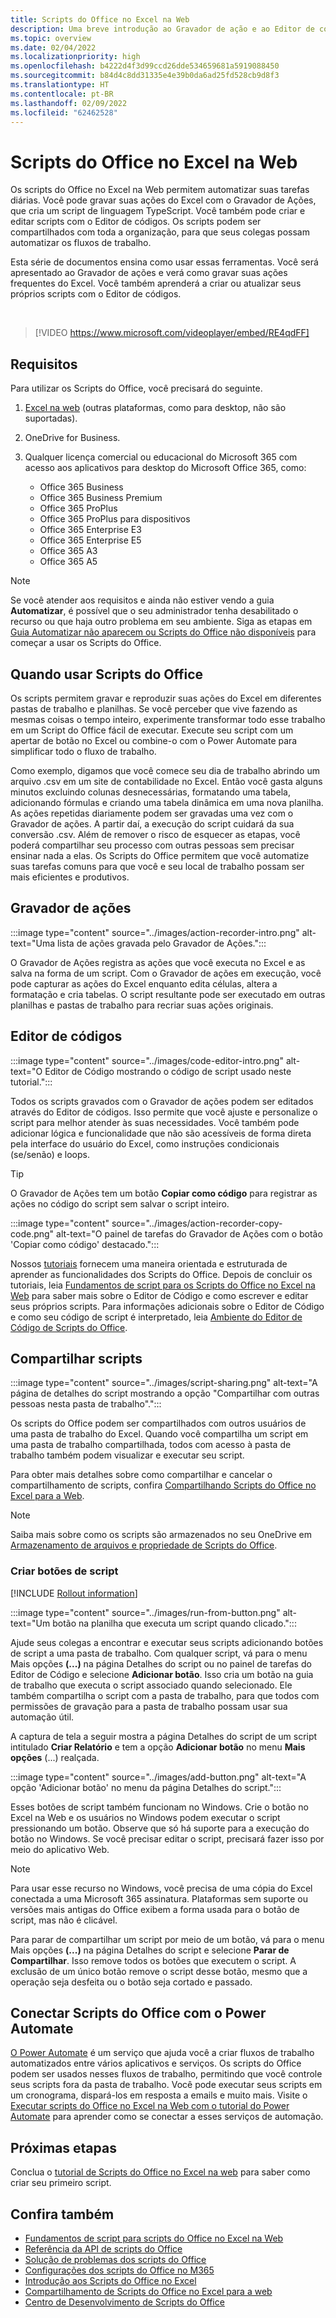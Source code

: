 ```yaml
---
title: Scripts do Office no Excel na Web
description: Uma breve introdução ao Gravador de ação e ao Editor de códigos de scripts do Office.
ms.topic: overview
ms.date: 02/04/2022
ms.localizationpriority: high
ms.openlocfilehash: b4222d4f3d99ccd26dde534659681a5919088450
ms.sourcegitcommit: b84d4c8dd31335e4e39b0da6ad25fd528cb9d8f3
ms.translationtype: HT
ms.contentlocale: pt-BR
ms.lasthandoff: 02/09/2022
ms.locfileid: "62462528"
---
```

# <a name="office-scripts-in-excel-on-the-web"></a>Scripts do Office no Excel na Web

Os scripts do Office no Excel na Web permitem automatizar suas tarefas diárias. Você pode gravar suas ações do Excel com o Gravador de Ações, que cria um script de linguagem TypeScript. Você também pode criar e editar scripts com o Editor de códigos. Os scripts podem ser compartilhados com toda a organização, para que seus colegas possam automatizar os fluxos de trabalho.

Esta série de documentos ensina como usar essas ferramentas. Você será apresentado ao Gravador de ações e verá como gravar suas ações frequentes do Excel. Você também aprenderá a criar ou atualizar seus próprios scripts com o Editor de códigos.

<br>

> [!VIDEO https://www.microsoft.com/videoplayer/embed/RE4qdFF]

## <a name="requirements"></a>Requisitos

Para utilizar os Scripts do Office, você precisará do seguinte.

1. [Excel na web](https://www.office.com/launch/excel) (outras plataformas, como para desktop, não são suportadas).
1. OneDrive for Business.
1. Qualquer licença comercial ou educacional do Microsoft 365 com acesso aos aplicativos para desktop do Microsoft Office 365, como:

    - Office 365 Business
    - Office 365 Business Premium
    - Office 365 ProPlus
    - Office 365 ProPlus para dispositivos
    - Office 365 Enterprise E3
    - Office 365 Enterprise E5
    - Office 365 A3
    - Office 365 A5

> [!NOTE]
> Se você atender aos requisitos e ainda não estiver vendo a guia **Automatizar**, é possível que o seu administrador tenha desabilitado o recurso ou que haja outro problema em seu ambiente. Siga as etapas em [Guia Automatizar não aparecem ou Scripts do Office não disponíveis](../testing/troubleshooting.md#automate-tab-not-appearing-or-office-scripts-unavailable) para começar a usar os Scripts do Office.

## <a name="when-to-use-office-scripts"></a>Quando usar Scripts do Office

Os scripts permitem gravar e reproduzir suas ações do Excel em diferentes pastas de trabalho e planilhas. Se você perceber que vive fazendo as mesmas coisas o tempo inteiro, experimente transformar todo esse trabalho em um Script do Office fácil de executar. Execute seu script com um apertar de botão no Excel ou combine-o com o Power Automate para simplificar todo o fluxo de trabalho.

Como exemplo, digamos que você comece seu dia de trabalho abrindo um arquivo .csv em um site de contabilidade no Excel. Então você gasta alguns minutos excluindo colunas desnecessárias, formatando uma tabela, adicionando fórmulas e criando uma tabela dinâmica em uma nova planilha. As ações repetidas diariamente podem ser gravadas uma vez com o Gravador de ações. A partir daí, a execução do script cuidará da sua conversão .csv. Além de remover o risco de esquecer as etapas, você poderá compartilhar seu processo com outras pessoas sem precisar ensinar nada a elas. Os Scripts do Office permitem que você automatize suas tarefas comuns para que você e seu local de trabalho possam ser mais eficientes e produtivos.

## <a name="action-recorder"></a>Gravador de ações

:::image type="content" source="../images/action-recorder-intro.png" alt-text="Uma lista de ações gravada pelo Gravador de Ações.":::

O Gravador de Ações registra as ações que você executa no Excel e as salva na forma de um script. Com o Gravador de ações em execução, você pode capturar as ações do Excel enquanto edita células, altera a formatação e cria tabelas. O script resultante pode ser executado em outras planilhas e pastas de trabalho para recriar suas ações originais.

## <a name="code-editor"></a>Editor de códigos

:::image type="content" source="../images/code-editor-intro.png" alt-text="O Editor de Código mostrando o código de script usado neste tutorial.":::

Todos os scripts gravados com o Gravador de ações podem ser editados através do Editor de códigos. Isso permite que você ajuste e personalize o script para melhor atender às suas necessidades. Você também pode adicionar lógica e funcionalidade que não são acessíveis de forma direta pela interface do usuário do Excel, como instruções condicionais (se/senão) e loops.

> [!TIP]
> O Gravador de Ações tem um botão **Copiar como código** para registrar as ações no código do script sem salvar o script inteiro.
>
> :::image type="content" source="../images/action-recorder-copy-code.png" alt-text="O painel de tarefas do Gravador de Ações com o botão 'Copiar como código' destacado.":::

Nossos [tutoriais](../tutorials/excel-tutorial.md) fornecem uma maneira orientada e estruturada de aprender as funcionalidades dos Scripts do Office. Depois de concluir os tutoriais, leia [Fundamentos de script para os Scripts do Office no Excel na Web](../develop/scripting-fundamentals.md) para saber mais sobre o Editor de Código e como escrever e editar seus próprios scripts. Para informações adicionais sobre o Editor de Código e como seu código de script é interpretado, leia [Ambiente do Editor de Código de Scripts do Office](code-editor-environment.md).

## <a name="share-scripts"></a>Compartilhar scripts

:::image type="content" source="../images/script-sharing.png" alt-text="A página de detalhes do script mostrando a opção &quot;Compartilhar com outras pessoas nesta pasta de trabalho&quot;.":::

Os scripts do Office podem ser compartilhados com outros usuários de uma pasta de trabalho do Excel. Quando você compartilha um script em uma pasta de trabalho compartilhada, todos com acesso à pasta de trabalho também podem visualizar e executar seu script.

Para obter mais detalhes sobre como compartilhar e cancelar o compartilhamento de scripts, confira [Compartilhando Scripts do Office no Excel para a Web](https://support.microsoft.com/office/226eddbc-3a44-4540-acfe-fccda3d1122b).

> [!NOTE]
> Saiba mais sobre como os scripts são armazenados no seu OneDrive em [Armazenamento de arquivos e propriedade de Scripts do Office](script-storage.md).

### <a name="create-script-buttons"></a>Criar botões de script

[!INCLUDE [Rollout information](../includes/rollout-note.md)]

:::image type="content" source="../images/run-from-button.png" alt-text="Um botão na planilha que executa um script quando clicado.":::

Ajude seus colegas a encontrar e executar seus scripts adicionando botões de script a uma pasta de trabalho. Com qualquer script, vá para o menu Mais opções **(...)** na página Detalhes do script ou no painel de tarefas do Editor de Código e selecione **Adicionar botão**. Isso cria um botão na guia de trabalho que executa o script associado quando selecionado. Ele também compartilha o script com a pasta de trabalho, para que todos com permissões de gravação para a pasta de trabalho possam usar sua automação útil.

A captura de tela a seguir mostra a página Detalhes do script de um script intitulado **Criar Relatório** e tem a opção **Adicionar botão** no menu **Mais opções** (...) realçada.

:::image type="content" source="../images/add-button.png" alt-text="A opção 'Adicionar botão' no menu da página Detalhes do script.":::

Esses botões de script também funcionam no Windows. Crie o botão no Excel na Web e os usuários no Windows podem executar o script pressionando um botão. Observe que só há suporte para a execução do botão no Windows. Se você precisar editar o script, precisará fazer isso por meio do aplicativo Web.

> [!NOTE]
> Para usar esse recurso no Windows, você precisa de uma cópia do Excel conectada a uma Microsoft 365 assinatura. Plataformas sem suporte ou versões mais antigas do Office exibem a forma usada para o botão de script, mas não é clicável.

Para parar de compartilhar um script por meio de um botão, vá para o menu Mais opções **(...)** na página Detalhes do script e selecione **Parar de Compartilhar**. Isso remove todos os botões que executem o script. A exclusão de um único botão remove o script desse botão, mesmo que a operação seja desfeita ou o botão seja cortado e passado.

## <a name="connect-office-scripts-to-power-automate"></a>Conectar Scripts do Office com o Power Automate

[O Power Automate](https://flow.microsoft.com/) é um serviço que ajuda você a criar fluxos de trabalho automatizados entre vários aplicativos e serviços. Os scripts do Office podem ser usados nesses fluxos de trabalho, permitindo que você controle seus scripts fora da pasta de trabalho. Você pode executar seus scripts em um cronograma, dispará-los em resposta a emails e muito mais. Visite o [Executar scripts do Office no Excel na Web com o tutorial do Power Automate](../tutorials/excel-power-automate-manual.md) para aprender como se conectar a esses serviços de automação.

## <a name="next-steps"></a>Próximas etapas

Conclua o [tutorial de Scripts do Office no Excel na web](../tutorials/excel-tutorial.md) para saber como criar seu primeiro script.

## <a name="see-also"></a>Confira também

- [Fundamentos de script para scripts do Office no Excel na Web](../develop/scripting-fundamentals.md)
- [Referência da API de scripts do Office](/javascript/api/office-scripts/overview)
- [Solução de problemas dos scripts do Office](../testing/troubleshooting.md)
- [Configurações dos scripts do Office no M365](https://support.office.com/article/office-scripts-settings-in-m365-19d3c51a-6ca2-40ab-978d-60fa49554dcf)
- [Introdução aos Scripts do Office no Excel](https://support.microsoft.com/office/9fbe283d-adb8-4f13-a75b-a81c6baf163a)
- [Compartilhamento de Scripts do Office no Excel para a web](https://support.microsoft.com/office/226eddbc-3a44-4540-acfe-fccda3d1122b)
- [Centro de Desenvolvimento de Scripts do Office](https://developer.microsoft.com/office-scripts)
